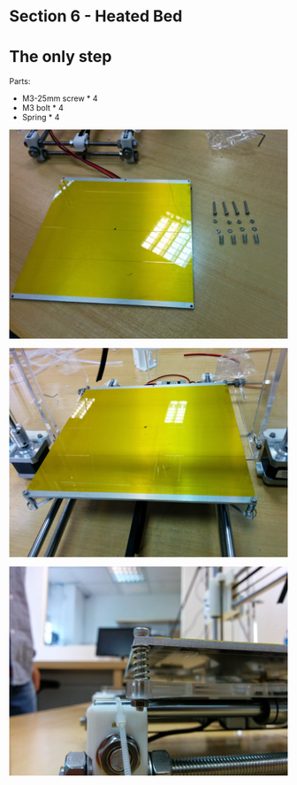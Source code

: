 # Section 6 - Heated Bed

# The only step

Parts:
- M3-25mm screw * 4
- M3 bolt * 4
- Spring * 4

![](https://raw.githubusercontent.com/MincheeLab/MakeYourOwn3DPrinter/master/images/IMG_20141029_104251.jpg)

![](https://raw.githubusercontent.com/MincheeLab/MakeYourOwn3DPrinter/master/images/IMG_20141029_104802.jpg)

![](https://raw.githubusercontent.com/MincheeLab/MakeYourOwn3DPrinter/master/images/IMG_20141029_104532.jpg)